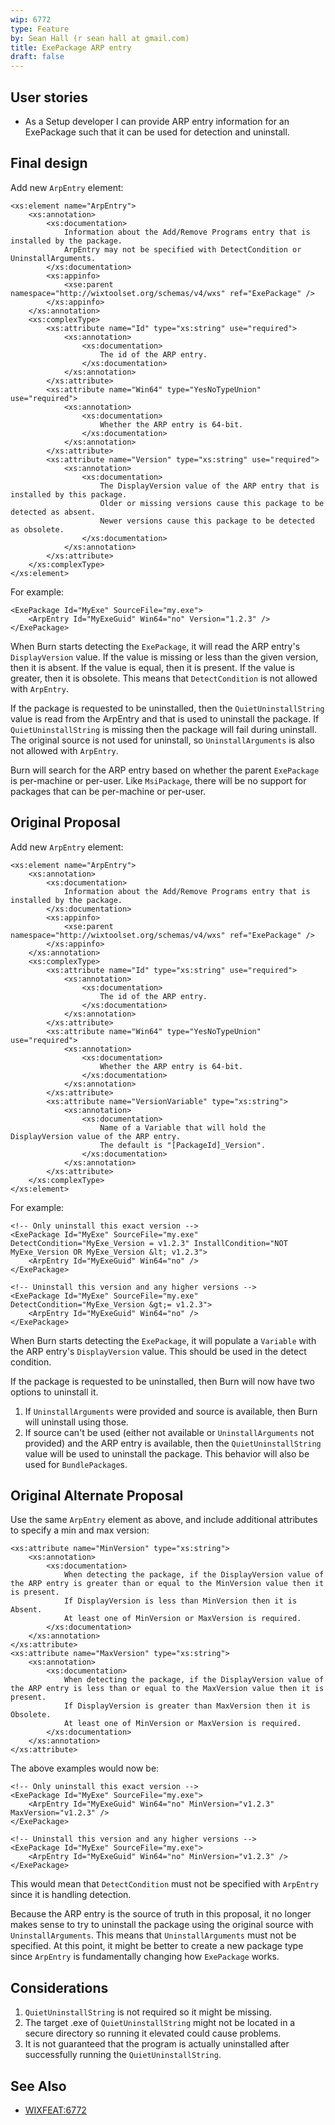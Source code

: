 ```yaml
---
wip: 6772
type: Feature
by: Sean Hall (r sean hall at gmail.com)
title: ExePackage ARP entry
draft: false
---
```


## User stories

* As a Setup developer I can provide ARP entry information for an ExePackage such that it can be used for detection and uninstall.


## Final design

Add new `ArpEntry` element:

    <xs:element name="ArpEntry">
        <xs:annotation>
            <xs:documentation>
                Information about the Add/Remove Programs entry that is installed by the package.
                ArpEntry may not be specified with DetectCondition or UninstallArguments.
            </xs:documentation>
            <xs:appinfo>
                <xse:parent namespace="http://wixtoolset.org/schemas/v4/wxs" ref="ExePackage" />
            </xs:appinfo>
        </xs:annotation>
        <xs:complexType>
            <xs:attribute name="Id" type="xs:string" use="required">
                <xs:annotation>
                    <xs:documentation>
                        The id of the ARP entry.
                    </xs:documentation>
                </xs:annotation>
            </xs:attribute>
            <xs:attribute name="Win64" type="YesNoTypeUnion" use="required">
                <xs:annotation>
                    <xs:documentation>
                        Whether the ARP entry is 64-bit.
                    </xs:documentation>
                </xs:annotation>
            </xs:attribute>
            <xs:attribute name="Version" type="xs:string" use="required">
                <xs:annotation>
                    <xs:documentation>
                        The DisplayVersion value of the ARP entry that is installed by this package.
                        Older or missing versions cause this package to be detected as absent.
                        Newer versions cause this package to be detected as obsolete.
                    </xs:documentation>
                </xs:annotation>
            </xs:attribute>
        </xs:complexType>
    </xs:element>

For example:

    <ExePackage Id="MyExe" SourceFile="my.exe">
        <ArpEntry Id="MyExeGuid" Win64="no" Version="1.2.3" />
    </ExePackage>

When Burn starts detecting the `ExePackage`, it will read the ARP entry's `DisplayVersion` value.
If the value is missing or less than the given version, then it is absent.
If the value is equal, then it is present.
If the value is greater, then it is obsolete.
This means that `DetectCondition` is not allowed with `ArpEntry`.

If the package is requested to be uninstalled, then the `QuietUninstallString` value is read from the ArpEntry and that is used to uninstall the package.
If `QuietUninstallString` is missing then the package will fail during uninstall.
The original source is not used for uninstall, so `UninstallArguments` is also not allowed with `ArpEntry`.

Burn will search for the ARP entry based on whether the parent `ExePackage` is per-machine or per-user.
Like `MsiPackage`, there will be no support for packages that can be per-machine or per-user.

## Original Proposal

Add new `ArpEntry` element:

    <xs:element name="ArpEntry">
        <xs:annotation>
            <xs:documentation>
                Information about the Add/Remove Programs entry that is installed by the package.
            </xs:documentation>
            <xs:appinfo>
                <xse:parent namespace="http://wixtoolset.org/schemas/v4/wxs" ref="ExePackage" />
            </xs:appinfo>
        </xs:annotation>
        <xs:complexType>
            <xs:attribute name="Id" type="xs:string" use="required">
                <xs:annotation>
                    <xs:documentation>
                        The id of the ARP entry.
                    </xs:documentation>
                </xs:annotation>
            </xs:attribute>
            <xs:attribute name="Win64" type="YesNoTypeUnion" use="required">
                <xs:annotation>
                    <xs:documentation>
                        Whether the ARP entry is 64-bit.
                    </xs:documentation>
                </xs:annotation>
            </xs:attribute>
            <xs:attribute name="VersionVariable" type="xs:string">
                <xs:annotation>
                    <xs:documentation>
                        Name of a Variable that will hold the DisplayVersion value of the ARP entry.
                        The default is "[PackageId]_Version".
                    </xs:documentation>
                </xs:annotation>
            </xs:attribute>
        </xs:complexType>
    </xs:element>

For example:

    <!-- Only uninstall this exact version -->
    <ExePackage Id="MyExe" SourceFile="my.exe" DetectCondition="MyExe_Version = v1.2.3" InstallCondition="NOT MyExe_Version OR MyExe_Version &lt; v1.2.3">
        <ArpEntry Id="MyExeGuid" Win64="no" />
    </ExePackage>

    <!-- Uninstall this version and any higher versions -->
    <ExePackage Id="MyExe" SourceFile="my.exe" DetectCondition="MyExe_Version &gt;= v1.2.3">
        <ArpEntry Id="MyExeGuid" Win64="no" />
    </ExePackage>

When Burn starts detecting the `ExePackage`, it will populate a `Variable` with the ARP entry's `DisplayVersion` value.
This should be used in the detect condition.

If the package is requested to be uninstalled, then Burn will now have two options to uninstall it.
1. If `UninstallArguments` were provided and source is available, then Burn will uninstall using those.
2. If source can't be used (either not available or `UninstallArguments` not provided) and the ARP entry is available, then the `QuietUninstallString` value will be used to uninstall the package. This behavior will also be used for `BundlePackage`s.


## Original Alternate Proposal

Use the same `ArpEntry` element as above, and include additional attributes to specify a min and max version:

    <xs:attribute name="MinVersion" type="xs:string">
        <xs:annotation>
            <xs:documentation>
                When detecting the package, if the DisplayVersion value of the ARP entry is greater than or equal to the MinVersion value then it is present.
                If DisplayVersion is less than MinVersion then it is Absent.
                At least one of MinVersion or MaxVersion is required.
            </xs:documentation>
        </xs:annotation>
    </xs:attribute>
    <xs:attribute name="MaxVersion" type="xs:string">
        <xs:annotation>
            <xs:documentation>
                When detecting the package, if the DisplayVersion value of the ARP entry is less than or equal to the MaxVersion value then it is present.
                If DisplayVersion is greater than MaxVersion then it is Obsolete.
                At least one of MinVersion or MaxVersion is required.
            </xs:documentation>
        </xs:annotation>
    </xs:attribute>

The above examples would now be:

    <!-- Only uninstall this exact version -->
    <ExePackage Id="MyExe" SourceFile="my.exe">
        <ArpEntry Id="MyExeGuid" Win64="no" MinVersion="v1.2.3" MaxVersion="v1.2.3" />
    </ExePackage>

    <!-- Uninstall this version and any higher versions -->
    <ExePackage Id="MyExe" SourceFile="my.exe">
        <ArpEntry Id="MyExeGuid" Win64="no" MinVersion="v1.2.3" />
    </ExePackage>

This would mean that `DetectCondition` must not be specified with `ArpEntry` since it is handling detection.

Because the ARP entry is the source of truth in this proposal, it no longer makes sense to try to uninstall the package using the original source with `UninstallArguments`.
This means that `UninstallArguments` must not be specified.
At this point, it might be better to create a new package type since `ArpEntry` is fundamentally changing how `ExePackage` works.


## Considerations

1. `QuietUninstallString` is not required so it might be missing.
2. The target .exe of `QuietUninstallString` might not be located in a secure directory so running it elevated could cause problems.
3. It is not guaranteed that the program is actually uninstalled after successfully running the `QuietUninstallString`.


## See Also

* [WIXFEAT:6772](https://github.com/wixtoolset/issues/issues/6772)
